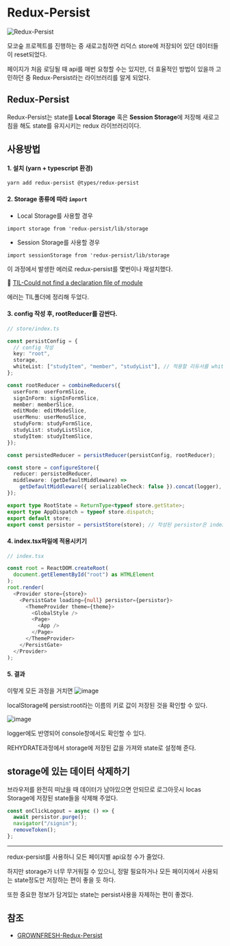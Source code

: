 # Redux-Persist

![Redux-Persist](https://images.velog.io/images/_jouz_ryul/post/2da7cd90-728f-45bb-8459-20a49d96dc83/%E1%84%89%E1%85%B3%E1%84%8F%E1%85%B3%E1%84%85%E1%85%B5%E1%86%AB%E1%84%89%E1%85%A3%E1%86%BA%202020-05-24%20%E1%84%8B%E1%85%A9%E1%84%92%E1%85%AE%201.53.11.png)

모코숲 프로젝트를 진행하는 중 새로고침하면 리덕스 store에 저장되어 있던 데이터들이 reset되었다.

페이지가 처음 로딩될 때 api를 매번 요청할 수는 있지만, 더 효율적인 방법이 있을까 고민하던 중 Redux-Persist라는 라이브러리를 알게 되었다.

## Redux-Persist

Redux-Persist는 state를 **Local Storage** 혹은 **Session Storage**에 저장해 새로고침을 해도 state를 유지시키는 redux 라이브러리이다.

## 사용방법

#### 1. 설치 (yarn + typescript 환경)

```
yarn add redux-persist @types/redux-persist
```

#### 2. Storage 종류에 따라 `import`

- Local Storage를 사용할 경우

```
import storage from 'redux-persist/lib/storage
```

- Session Storage를 사용할 경우

```
import sessionStorage from 'redux-persist/lib/storage
```

이 과정에서 발생한 에러로 redux-persist를 몇번이나 재설치했다.

🔗 [TIL-Could not find a declaration file of module](https://github.com/SJ0826/TIL/tree/main/React/TroubleShooting)

에러는 TIL폴더에 정리해 두었다.

#### 3. config 작성 후, rootReducer를 감싼다.

```ts
// store/index.ts

const persistConfig = {
  // config 작성
  key: "root",
  storage,
  whiteList: ["studyItem", "member", "studyList"], // 적용할 리듀서를 whiteList에 포함시킨다.
};

const rootReducer = combineReducers({
  userForm: userFormSlice,
  signInForm: signInFormSlice,
  member: memberSlice,
  editMode: editModeSlice,
  userMenu: userMenuSlice,
  studyForm: studyFormSlice,
  studyList: studyListSlice,
  studyItem: studyItemSlice,
});

const persistedReducer = persistReducer(persistConfig, rootReducer);

const store = configureStore({
  reducer: persistedReducer,
  middleware: (getDefaultMiddleware) =>
    getDefaultMiddleware({ serializableCheck: false }).concat(logger),
});

export type RootState = ReturnType<typeof store.getState>;
export type AppDispatch = typeof store.dispatch;
export default store;
export const persistor = persistStore(store); // 작성된 persistor은 index.tsx에서 사용된다.
```

#### 4. index.tsx파일에 적용시키기

```ts
// index.tsx

const root = ReactDOM.createRoot(
  document.getElementById("root") as HTMLElement
);
root.render(
  <Provider store={store}>
    <PersistGate loading={null} persistor={persistor}>
      <ThemeProvider theme={theme}>
        <GlobalStyle />
        <Page>
          <App />
        </Page>
      </ThemeProvider>
    </PersistGate>
  </Provider>
);
```

#### 5. 결과

이렇게 모든 과정을 거치면
![image](https://user-images.githubusercontent.com/56298540/221575158-e2ecd4ad-3fd7-4ca3-9211-89c96a48ba77.png)

localStorage에 persist:root라는 이름의 키로 값이 저장된 것을 확인할 수 있다.

![image](https://user-images.githubusercontent.com/56298540/221575667-eceb31b1-4458-43e3-9d4d-820a86b9c201.png)

logger에도 반영되어 console창에서도 확인할 수 있다.

REHYDRATE과정에서 storage에 저장된 값을 가져와 state로 설정해 준다.

## storage에 있는 데이터 삭제하기

브라우저를 완전히 떠났을 때 데이터가 남아있으면 안되므로 로그아웃시 locas Storage에 저장된 state들을 삭제해 주었다.

```ts
const onClickLogout = async () => {
  await persistor.purge();
  navigator("/signin");
  removeToken();
};
```

---

redux-persist를 사용하니 모든 페이지별 api요청 수가 줄었다.

하지만 storage가 너무 무거워질 수 있으니, 정말 필요하거나 모든 페이지에서 사용되는 state정도만 저장하는 편이 좋을 듯 하다.

또한 중요한 정보가 담겨있는 state는 persist사용을 자제하는 편이 좋겠다.

## 참조

- [GROWNFRESH-Redux-Persist](https://grownfresh.tistory.com/191)
